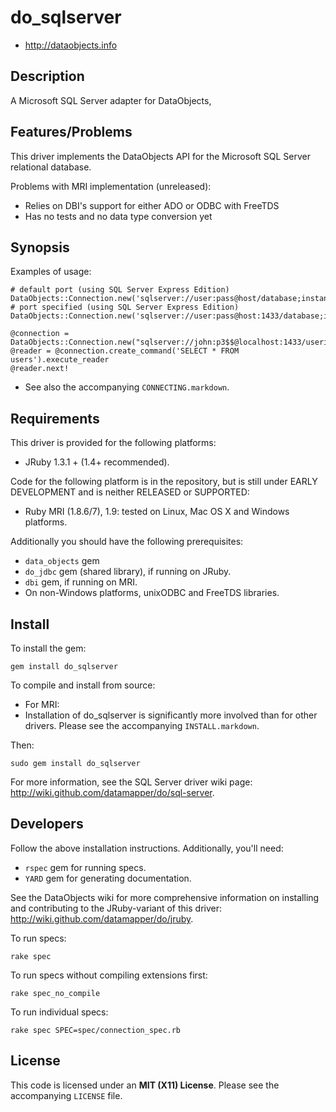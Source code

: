 # do_sqlserver

* <http://dataobjects.info>

## Description

A Microsoft SQL Server adapter for DataObjects,

## Features/Problems

This driver implements the DataObjects API for the Microsoft SQL Server
relational database.

Problems with MRI implementation (unreleased):

* Relies on DBI's support for either ADO or ODBC with FreeTDS
* Has no tests and no data type conversion yet

## Synopsis

Examples of usage:

    # default port (using SQL Server Express Edition)
    DataObjects::Connection.new('sqlserver://user:pass@host/database;instance=SQLEXPRESS')
    # port specified (using SQL Server Express Edition)
    DataObjects::Connection.new('sqlserver://user:pass@host:1433/database;instance=SQLEXPRESS')

    @connection = DataObjects::Connection.new("sqlserver://john:p3$$@localhost:1433/userinfo")
    @reader = @connection.create_command('SELECT * FROM users').execute_reader
    @reader.next!

* See also the accompanying `CONNECTING.markdown`.

## Requirements

This driver is provided for the following platforms:
 * JRuby 1.3.1 + (1.4+ recommended).

Code for the following platform is in the repository, but is still under EARLY
DEVELOPMENT and is neither RELEASED or SUPPORTED:
 * Ruby MRI (1.8.6/7), 1.9: tested on Linux, Mac OS X and Windows platforms.

Additionally you should have the following prerequisites:
 * `data_objects` gem
 * `do_jdbc` gem (shared library), if running on JRuby.
 * `dbi` gem, if running on MRI.
 * On non-Windows platforms, unixODBC and FreeTDS libraries.

## Install

To install the gem:

    gem install do_sqlserver

To compile and install from source:

 * For MRI:
  * Installation of do_sqlserver is significantly more involved than for other
    drivers. Please see the accompanying `INSTALL.markdown`.

Then:

    sudo gem install do_sqlserver

For more information, see the SQL Server driver wiki page:
<http://wiki.github.com/datamapper/do/sql-server>.

## Developers

Follow the above installation instructions. Additionally, you'll need:
  * `rspec` gem for running specs.
  * `YARD` gem for generating documentation.

See the DataObjects wiki for more comprehensive information on installing and
contributing to the JRuby-variant of this driver:
<http://wiki.github.com/datamapper/do/jruby>.

To run specs:

    rake spec

To run specs without compiling extensions first:

    rake spec_no_compile

To run individual specs:

    rake spec SPEC=spec/connection_spec.rb

## License

This code is licensed under an **MIT (X11) License**. Please see the
accompanying `LICENSE` file.
